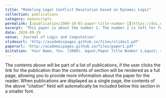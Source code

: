 ```yaml
---
title: "Modeling Legal Conflict Resolution based on Dynamic Logic"
collection: publications
category: manuscripts
permalink: [/publication/2009-10-01-paper-title-number-1](https://doi.org/10.1093/logcom/exaa054)
excerpt: 'This paper is about the number 1. The number 2 is left for future work.'
date: 2020-09-29
venue: 'Journal of Logic and Computation'
slidesurl: 'http://academicpages.github.io/files/slides1.pdf'
paperurl: 'http://academicpages.github.io/files/paper1.pdf'
$citation: 'Your Name, You. (2009). &quot;Paper Title Number 1.&quot; <i>Journal 1</i>. 1(1).'
---
```


The contents above will be part of a list of publications, if the user clicks the link for the publication than the contents of section will be rendered as a full page, allowing you to provide more information about the paper for the reader. When publications are displayed as a single page, the contents of the above "citation" field will automatically be included below this section in a smaller font.
